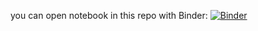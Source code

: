 you can open notebook in this repo with Binder: [![Binder](https://mybinder.org/badge_logo.svg)](https://mybinder.org/v2/gh/alfan-irsyadi/TugasOrbit/main)
